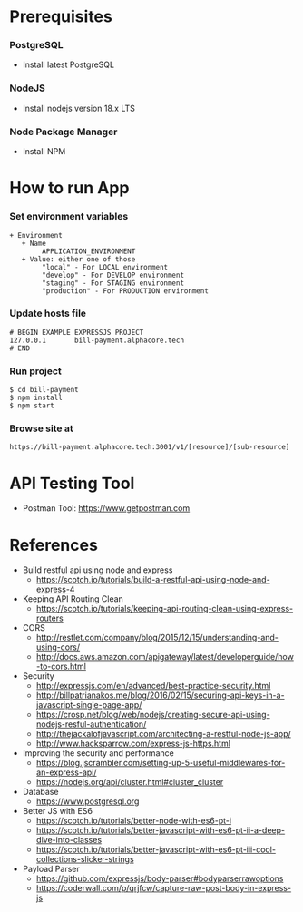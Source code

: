# Prerequisites
### PostgreSQL
- Install latest PostgreSQL
### NodeJS
- Install nodejs version 18.x LTS
### Node Package Manager
- Install NPM

# How to run App
### Set environment variables
    + Environment
       + Name
            APPLICATION_ENVIRONMENT
       + Value: either one of those
            "local" - For LOCAL environment
            "develop" - For DEVELOP environment
            "staging" - For STAGING environment
            "production" - For PRODUCTION environment
### Update hosts file
 
    # BEGIN EXAMPLE EXPRESSJS PROJECT
    127.0.0.1       bill-payment.alphacore.tech
    # END
    
### Run project

    $ cd bill-payment
    $ npm install
    $ npm start

### Browse site at

    https://bill-payment.alphacore.tech:3001/v1/[resource]/[sub-resource]

# API Testing Tool
- Postman Tool: https://www.getpostman.com

# References
- Build restful api using node and express
    + https://scotch.io/tutorials/build-a-restful-api-using-node-and-express-4
- Keeping API Routing Clean
    + https://scotch.io/tutorials/keeping-api-routing-clean-using-express-routers
- CORS
    + http://restlet.com/company/blog/2015/12/15/understanding-and-using-cors/
    + http://docs.aws.amazon.com/apigateway/latest/developerguide/how-to-cors.html
- Security
    + http://expressjs.com/en/advanced/best-practice-security.html
    + http://billpatrianakos.me/blog/2016/02/15/securing-api-keys-in-a-javascript-single-page-app/
    + https://crosp.net/blog/web/nodejs/creating-secure-api-using-nodejs-resful-authentication/
    + http://thejackalofjavascript.com/architecting-a-restful-node-js-app/
    + http://www.hacksparrow.com/express-js-https.html
- Improving the security and performance
    + https://blog.jscrambler.com/setting-up-5-useful-middlewares-for-an-express-api/
    + https://nodejs.org/api/cluster.html#cluster_cluster
- Database
    + https://www.postgresql.org
- Better JS with ES6
    + https://scotch.io/tutorials/better-node-with-es6-pt-i
    + https://scotch.io/tutorials/better-javascript-with-es6-pt-ii-a-deep-dive-into-classes
    + https://scotch.io/tutorials/better-javascript-with-es6-pt-iii-cool-collections-slicker-strings
- Payload Parser
    + https://github.com/expressjs/body-parser#bodyparserrawoptions
    + https://coderwall.com/p/qrjfcw/capture-raw-post-body-in-express-js

